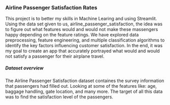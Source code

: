 ### Airline Passenger Satisfaction Rates

This project is to better my skills in Machine Learing and using Streamlit. Using the data set given to us, airline_passenger_satisfaction, the idea was to figure out what features would and would not make these massengers happy depending on the feature ratings. We have explored data preprocessing, feature engineering, and multiple classification algorithms to identify the key factors influencing customer satisfaction. In the end, it was my goal to create an app that accurately portrayed what would and would not satisfy a passenger for their airplane travel. 

##### Dataset overview

The Airline Passenger Satisfaction dataset containes the survey information that passengers had filled out. Looking at some of the features like: age, baggage handling, gate location, and many more. The target of all this data was to find the satisfaction level of the passengers. 


